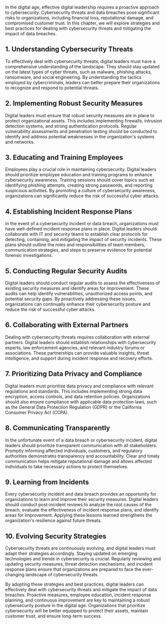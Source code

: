 
In the digital age, effective digital leadership requires a proactive approach to cybersecurity. Cybersecurity threats and data breaches pose significant risks to organizations, including financial loss, reputational damage, and compromised customer trust. In this chapter, we will explore strategies and best practices for dealing with cybersecurity threats and mitigating the impact of data breaches.

**1. Understanding Cybersecurity Threats**
------------------------------------------

To effectively deal with cybersecurity threats, digital leaders must have a comprehensive understanding of the landscape. They should stay updated on the latest types of cyber threats, such as malware, phishing attacks, ransomware, and social engineering. By understanding the tactics employed by cybercriminals, leaders can better prepare their organizations to recognize and respond to potential threats.

**2. Implementing Robust Security Measures**
--------------------------------------------

Digital leaders must ensure that robust security measures are in place to protect organizational assets. This includes implementing firewalls, intrusion detection systems, and strong authentication protocols. Regular vulnerability assessments and penetration testing should be conducted to identify and address potential weaknesses in the organization's systems and networks.

**3. Educating and Training Employees**
---------------------------------------

Employees play a crucial role in maintaining cybersecurity. Digital leaders should prioritize employee education and training programs to enhance cybersecurity awareness. Training sessions should cover topics such as identifying phishing attempts, creating strong passwords, and reporting suspicious activities. By promoting a culture of cybersecurity awareness, organizations can significantly reduce the risk of successful cyber attacks.

**4. Establishing Incident Response Plans**
-------------------------------------------

In the event of a cybersecurity incident or data breach, organizations must have well-defined incident response plans in place. Digital leaders should collaborate with IT and security teams to establish clear protocols for detecting, containing, and mitigating the impact of security incidents. These plans should outline the roles and responsibilities of team members, communication strategies, and steps to preserve evidence for potential forensic investigations.

**5. Conducting Regular Security Audits**
-----------------------------------------

Digital leaders should conduct regular audits to assess the effectiveness of existing security measures and identify areas for improvement. These audits can help identify vulnerabilities, unauthorized access points, and potential security gaps. By proactively addressing these issues, organizations can continually enhance their cybersecurity posture and reduce the risk of successful cyber attacks.

**6. Collaborating with External Partners**
-------------------------------------------

Dealing with cybersecurity threats requires collaboration with external partners. Digital leaders should establish relationships with cybersecurity experts, law enforcement agencies, and relevant industry forums or associations. These partnerships can provide valuable insights, threat intelligence, and support during incident response and recovery efforts.

**7. Prioritizing Data Privacy and Compliance**
-----------------------------------------------

Digital leaders must prioritize data privacy and compliance with relevant regulations and standards. This includes implementing strong data encryption, access controls, and data retention policies. Organizations should also ensure compliance with applicable data protection laws, such as the General Data Protection Regulation (GDPR) or the California Consumer Privacy Act (CCPA).

**8. Communicating Transparently**
----------------------------------

In the unfortunate event of a data breach or cybersecurity incident, digital leaders should prioritize transparent communication with all stakeholders. Promptly informing affected individuals, customers, and regulatory authorities demonstrates transparency and accountability. Clear and timely communication helps mitigate reputational damage and allows affected individuals to take necessary actions to protect themselves.

**9. Learning from Incidents**
------------------------------

Every cybersecurity incident and data breach provides an opportunity for organizations to learn and improve their security measures. Digital leaders should conduct post-incident reviews to analyze the root causes of the breach, evaluate the effectiveness of incident response plans, and identify areas for improvement. Applying these lessons learned strengthens the organization's resilience against future threats.

**10. Evolving Security Strategies**
------------------------------------

Cybersecurity threats are continuously evolving, and digital leaders must adapt their strategies accordingly. Staying updated on emerging technologies and trends in cybersecurity is crucial. Regularly reviewing and updating security measures, threat detection mechanisms, and incident response plans ensure that organizations are prepared to face the ever-changing landscape of cybersecurity threats.

By adopting these strategies and best practices, digital leaders can effectively deal with cybersecurity threats and mitigate the impact of data breaches. Proactive measures, employee education, incident response planning, and continuous improvement are key to maintaining a robust cybersecurity posture in the digital age. Organizations that prioritize cybersecurity will be better equipped to protect their assets, maintain customer trust, and ensure long-term success.

